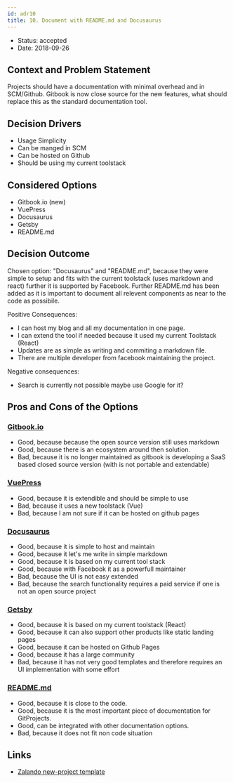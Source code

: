 ```yaml
---
id: adr10
title: 10. Document with README.md and Docusaurus 
---
```


* Status: accepted
* Date: 2018-09-26 <!-- optional -->

## Context and Problem Statement

Projects should have a documentation with minimal overhead and in SCM/Github. Gitbook is now close source for the new features, what should replace this as the standard documentation tool. 

## Decision Drivers 

* Usage Simplicity
* Can be manged in SCM
* Can be hosted on Github
* Should be using my current toolstack

## Considered Options

* Gitbook.io (new)
* VuePress
* Docusaurus
* Getsby
* README.md

## Decision Outcome

Chosen option: "Docusaurus" and "README.md", because they were simple to setup and fits with the current toolstack (uses markdown and react) further it is supported by Facebook. Further README.md has been added as it is important to document all relevent components as near to the code as possibile.

Positive Consequences: 
* I can host my blog and all my documentation in one page. 
* I can extend the tool if needed because it used my current Toolstack (React)
* Updates are as simple as writing and commiting a markdown file.
* There are multiple developer from facebook maintaining the project.

Negative consequences: 
* Search is currently not possible maybe use Google for it? 

## Pros and Cons of the Options 

### [Gitbook.io](https://github.com/GitbookIO/gitbook)

* Good, because because the open source version still uses markdown
* Good, because there is an ecosystem around then solution.
* Bad, because it is no longer maintained as gitbook is developing a SaaS based closed source version (with is not portable and extendable)

### [VuePress](https://vuepress.vuejs.org/)


* Good, because it is extendible and should be simple to use
* Bad, because it uses a new toolstack (Vue)
* Bad, because I am not sure if it can be hosted on github pages

### [Docusaurus](https://docusaurus.io/)


* Good, because it is simple to host and maintain
* Good, because it let's me write in simple markdown
* Good, because it is based on my current tool stack
* Good, because with Facebook it as a powerfull maintainer
* Bad, because the UI is not easy extended
* Bad, because the search functionality requires a paid service if one is not an open source project

### [Getsby](https://www.gatsbyjs.org/)


* Good, because it is based on my current toolstack (React)
* Good, because it can also support other products like static landing pages
* Good, because it can be hosted on Github Pages
* Good, because it has a large community
* Bad, because it has not very good templates and therefore requires an UI implementation with some effort

### [README.md](https://github.com/zalando-incubator/new-project)
* Good, because it is close to the code. 
* Good, because it is the most important piece of documentation for GitProjects.
* Good, can be integrated with other documentation options.
* Bad, because it does not fit non code situation

## Links <!-- optional -->

* [Zalando new-project template](https://github.com/zalando-incubator/new-project)
